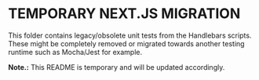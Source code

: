 # TEMPORARY NEXT.JS MIGRATION

This folder contains legacy/obsolete unit tests from the Handlebars scripts. These might be completely removed or migrated towards another testing runtime such as Mocha/Jest for example.

**Note.:** This README is temporary and will be updated accordingly.
